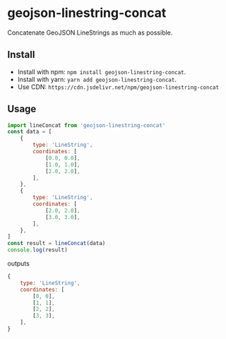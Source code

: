 # geojson-linestring-concat

Concatenate GeoJSON LineStrings as much as possible.

## Install

-   Install with npm: `npm install geojson-linestring-concat`.
-   Install with yarn: `yarn add geojson-linestring-concat`.
-   Use CDN: `https://cdn.jsdelivr.net/npm/geojson-linestring-concat`

## Usage

```javascript
import lineConcat from 'geojson-linestring-concat'
const data = [
    {
        type: 'LineString',
        coordinates: [
            [0.0, 0.0],
            [1.0, 1.0],
            [2.0, 2.0],
        ],
    },
    {
        type: 'LineString',
        coordinates: [
            [2.0, 2.0],
            [3.0, 3.0],
        ],
    },
]
const result = lineConcat(data)
console.log(result)
```

outputs

```javascript
{
    type: 'LineString',
    coordinates: [
        [0, 0],
        [1, 1],
        [2, 2],
        [3, 3],
    ],
}
```
